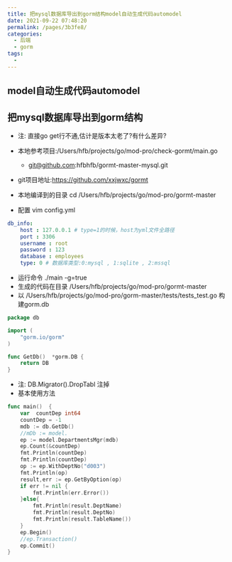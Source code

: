 ```yaml
---
title: 把mysql数据库导出到gorm结构model自动生成代码automodel
date: 2021-09-22 07:48:20
permalink: /pages/3b3fe8/
categories:
  - 后端
  - gorm
tags:
  - 
---
```



## model自动生成代码automodel
## 把mysql数据库导出到gorm结构

* 注: 直接go get行不通,估计是版本太老了?有什么差异?
* 本地参考项目:/Users/hfb/projects/go/mod-pro/check-gormt/main.go
  * git@github.com:hfbhfb/gormt-master-mysql.git

* git项目地址:https://github.com/xxjwxc/gormt

* 本地编译到的目录 cd /Users/hfb/projects/go/mod-pro/gormt-master
* 配置 vim config.yml
``` yml
db_info:
    host : 127.0.0.1 # type=1的时候，host为yml文件全路径
    port : 3306
    username : root
    password : 123
    database : employees
    type: 0 # 数据库类型:0:mysql , 1:sqlite , 2:mssql
``` 
* 运行命令 ./main -g=true
* 生成的代码在目录 /Users/hfb/projects/go/mod-pro/gormt-master
* 以 /Users/hfb/projects/go/mod-pro/gorm-master/tests/tests_test.go 构建gorm.db
``` go
package db

import (
	"gorm.io/gorm"
)

func GetDb()  *gorm.DB {
	return DB
}
```
* 注: DB.Migrator().DropTabl 注掉
* 基本使用方法
``` go
func main()  {
	var  countDep int64
	countDep = -1
	mdb := db.GetDb()
	//mDb := model.
	ep := model.DepartmentsMgr(mdb)
	ep.Count(&countDep)
	fmt.Println(countDep)
	fmt.Println(countDep)
	op := ep.WithDeptNo("d003")
	fmt.Println(op)
	result,err := ep.GetByOption(op)
	if err != nil {
		fmt.Println(err.Error())
	}else{
		fmt.Println(result.DeptName)
		fmt.Println(result.DeptNo)
		fmt.Println(result.TableName())
	}
	ep.Begin()
	//ep.Transaction()
	ep.Commit()
}
```



